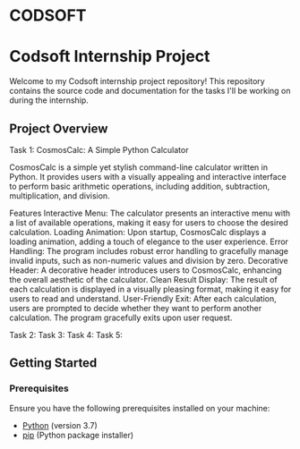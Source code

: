 # CODSOFT
# Codsoft Internship Project

Welcome to my Codsoft internship project repository! This repository contains the source code and documentation for the tasks I'll be working on during the internship.

## Project Overview

Task 1: CosmosCalc: A Simple Python Calculator

CosmosCalc is a simple yet stylish command-line calculator written in Python. It provides users with a visually appealing and interactive interface to perform basic arithmetic operations, including addition, subtraction, multiplication, and division.

Features
Interactive Menu: The calculator presents an interactive menu with a list of available operations, making it easy for users to choose the desired calculation.
Loading Animation: Upon startup, CosmosCalc displays a loading animation, adding a touch of elegance to the user experience.
Error Handling: The program includes robust error handling to gracefully manage invalid inputs, such as non-numeric values and division by zero.
Decorative Header: A decorative header introduces users to CosmosCalc, enhancing the overall aesthetic of the calculator.
Clean Result Display: The result of each calculation is displayed in a visually pleasing format, making it easy for users to read and understand.
User-Friendly Exit: After each calculation, users are prompted to decide whether they want to perform another calculation. The program gracefully exits upon user request.

Task 2:
Task 3:
Task 4:
Task 5:

## Getting Started



### Prerequisites
Ensure you have the following prerequisites installed on your machine:

- [Python](https://www.python.org/) (version 3.7)
- [pip](https://pip.pypa.io/en/stable/) (Python package installer)


